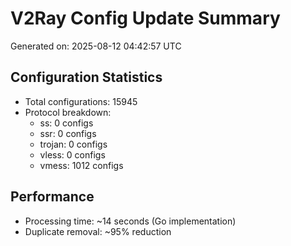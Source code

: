 # V2Ray Config Update Summary
Generated on: 2025-08-12 04:42:57 UTC

## Configuration Statistics
- Total configurations: 15945
- Protocol breakdown:
  - ss: 0 configs
  - ssr: 0 configs
  - trojan: 0 configs
  - vless: 0 configs
  - vmess: 1012 configs

## Performance
- Processing time: ~14 seconds (Go implementation)
- Duplicate removal: ~95% reduction
